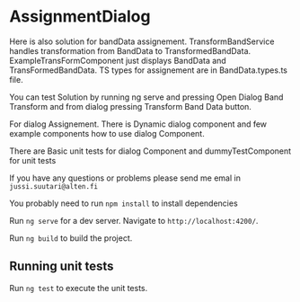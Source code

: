 # AssignmentDialog

Here is also solution for bandData assignement. TransformBandService handles transformation from BandData to TransformedBandData. ExampleTransFormComponent just displays BandData and TransFormedBandData.
TS types for assignement are in BandData.types.ts file.

You can test Solution by running ng serve and pressing Open Dialog Band Transform and from dialog pressing Transform Band Data button.

For dialog Assignement. There is Dynamic dialog component and few example components how to use dialog Component. 

There are Basic unit tests for dialog Component and dummyTestComponent for unit tests

If you have any questions or problems please send me emal in `jussi.suutari@alten.fi`

You probably need to run `npm install` to install dependencies

Run `ng serve` for a dev server. Navigate to `http://localhost:4200/`. 

Run `ng build` to build the project.

## Running unit tests

Run `ng test` to execute the unit tests. 
